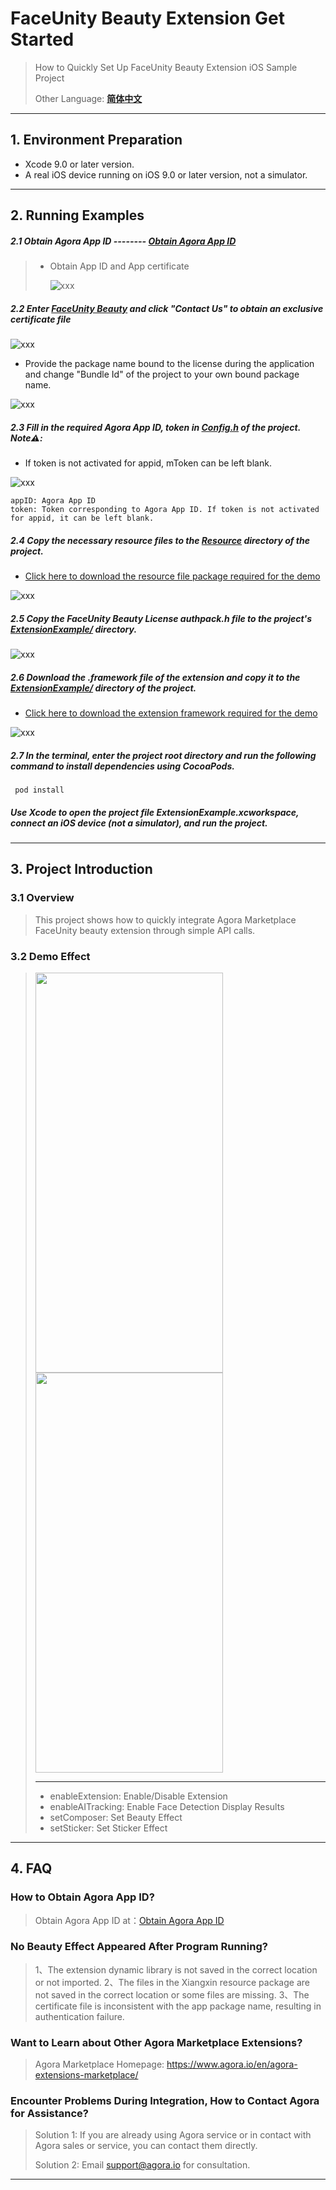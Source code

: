 # FaceUnity Beauty Extension Get Started

> How to Quickly Set Up FaceUnity Beauty Extension iOS Sample Project
>
> Other Language: [**简体中文**](README.zh.md)
---

## 1. Environment Preparation

- Xcode 9.0 or later version.
- A real iOS device running on iOS 9.0 or later version, not a simulator.

---

## 2. Running Examples

##### 2.1 Obtain Agora App ID -------- [Obtain Agora App ID](https://docs.agora.io/en/video-calling/reference/manage-agora-account?platform=ios#get-the-app-id)

> - Obtain App ID and App certificate
>
>   ![xxx](https://accktvpic.oss-cn-beijing.aliyuncs.com/pic/github_readme/market-place/Market-Place-1.png)

##### 2.2 Enter [FaceUnity Beauty](https://console.agora.io/marketplace/extension/introduce?serviceName=faceunity-ar-en) and click "Contact Us" to obtain an exclusive certificate file

![xxx](https://accktvpic.oss-cn-beijing.aliyuncs.com/pic/github_readme/market-place/FaceUnity/FaceUnity-EN-1.png)

- Provide the package name bound to the license during the application and change "Bundle Id" of the project to your own bound package name.

![xxx](https://accktvpic.oss-cn-beijing.aliyuncs.com/pic/github_readme/market-place/FaceUnity/FaceUnity-iOS-5.png)

##### 2.3 Fill in the required Agora App ID, token in [Config.h](ExtensionExample/Config.h**) of the project. Note⚠️:

* If token is not activated for appid, mToken can be left blank.

![xxx](https://accktvpic.oss-cn-beijing.aliyuncs.com/pic/github_readme/market-place/FaceUnity/FaceUnity-iOS-4.png)

```texag-0-1gpap96h0ag-1-1gpap96h0ag-0-1gpap96h0ag-1-1gpap96h0ag-0-1gpap96h0ag-1-1gpap96h0ag-0-1gpap96h0ag-1-1gpap96h0ag-0-1gpap96h0ag-1-1gpap96h0
appID: Agora App ID
token: Token corresponding to Agora App ID. If token is not activated for appid, it can be left blank. 
```

##### 2.4 Copy the necessary resource files to the [**Resource**](Resource/) directory of the project.

* [Click here to download the resource file package required for the demo](https://download.agora.io/marketplace/release/FaceUnity_v8.4.1_Resources.zip)

![xxx](https://accktvpic.oss-cn-beijing.aliyuncs.com/pic/github_readme/market-place/FaceUnity/FaceUnity-iOS-1.png)

##### 2.5 Copy the FaceUnity Beauty License authpack.h file to the project's [**ExtensionExample/**](ExtensionExample/) directory.

![xxx](https://accktvpic.oss-cn-beijing.aliyuncs.com/pic/github_readme/market-place/FaceUnity/FaceUnity-iOS-3.png)

##### 2.6 Download the .framework file of the extension and copy it to the [**ExtensionExample/**](ExtensionExample/) directory of the project.

* [Click here to download the extension framework required for the demo](https://download.agora.io/marketplace/release/Agora_Marketplace_FaceUnity_v8.4.1_Extension_for_iOS_v4.1.1.zip)

![xxx](https://accktvpic.oss-cn-beijing.aliyuncs.com/pic/github_readme/market-place/FaceUnity/FaceUnity-iOS-2.png)

##### 2.7 In the terminal, enter the project root directory and run the following command to install dependencies using CocoaPods.

~~~shell
 pod install
~~~

##### Use Xcode to open the project file ExtensionExample.xcworkspace, connect an iOS device (not a simulator), and run the project.

---

## 3. Project Introduction

### 3.1 Overview

> This project shows how to quickly integrate Agora Marketplace FaceUnity beauty extension through simple API calls.

### 3.2 Demo Effect

> <img src="https://accktvpic.oss-cn-beijing.aliyuncs.com/pic/github_readme/market-place/FaceUnity/FaceUnity-effect-1.jpg" width="300" height="640"><img src="https://accktvpic.oss-cn-beijing.aliyuncs.com/pic/github_readme/market-place/FaceUnity/FaceUnity-effect-2.jpg" width="300" height="640">
>
> ---
>
> * enableExtension: Enable/Disable Extension
> * enableAITracking: Enable Face Detection Display Results
> * setComposer: Set Beauty Effect
> * setSticker: Set Sticker Effect

---

## 4. FAQ

### How to Obtain Agora App ID?

> Obtain Agora App ID at：[Obtain Agora App ID](https://docs.agora.io/en/video-calling/reference/manage-agora-account?platform=ios#get-the-app-id)

### No Beauty Effect Appeared After Program Running?

> 1、The extension dynamic library is not saved in the correct location or not imported.
> 2、The files in the Xiangxin resource package are not saved in the correct location or some files are missing.
> 3、The certificate file is inconsistent with the app package name, resulting in authentication failure.

### Want to Learn about Other Agora Marketplace Extensions?

> Agora Marketplace Homepage: https://www.agora.io/en/agora-extensions-marketplace/

### Encounter Problems During Integration, How to Contact Agora for Assistance?

> Solution 1: If you are already using Agora service or in contact with Agora sales or service, you can contact them directly.
>
> Solution 2: Email [support@agora.io](mailto:support@agora.io) for consultation.

---